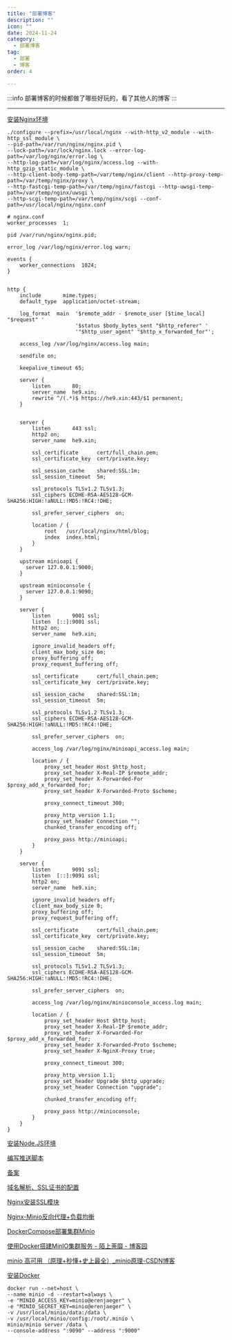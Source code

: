 ```yaml
---
title: "部署博客"
description: ""
icon: ""
date: 2024-11-24
category:
  - 部署博客
tag:
  - 部署
  - 博客
order: 4

---
```


:::info
部署博客的时候都做了哪些好玩的，看了其他人的博客
:::

---

[安装Nginx环境](https://blog.csdn.net/weixin_65644655/article/details/142861486)

```SHELL
./configure --prefix=/usr/local/nginx --with-http_v2_module --with-http_ssl_module \
--pid-path=/var/run/nginx/nginx.pid \
--lock-path=/var/lock/nginx.lock --error-log-path=/var/log/nginx/error.log \
--http-log-path=/var/log/nginx/access.log --with-http_gzip_static_module \
--http-client-body-temp-path=/var/temp/nginx/client --http-proxy-temp-path=/var/temp/nginx/proxy \
--http-fastcgi-temp-path=/var/temp/nginx/fastcgi --http-uwsgi-temp-path=/var/temp/nginx/uwsgi \
--http-scgi-temp-path=/var/temp/nginx/scgi --conf-path=/usr/local/nginx/nginx.conf

# nginx.conf
worker_processes  1;

pid /var/run/nginx/nginx.pid;

error_log /var/log/nginx/error.log warn;

events {
    worker_connections  1024;
}


http {
    include       mime.types;
    default_type  application/octet-stream;

    log_format  main  '$remote_addr - $remote_user [$time_local] "$request" '
                      '$status $body_bytes_sent "$http_referer" '
                      '"$http_user_agent" "$http_x_forwarded_for"';

    access_log /var/log/nginx/access.log main;

    sendfile on;

    keepalive_timeout 65;

    server {
        listen       80;
        server_name  he9.xin;
        rewrite ^/(.*)$ https://he9.xin:443/$1 permanent;
    }


    server {
        listen       443 ssl;
        http2 on;
        server_name  he9.xin;

        ssl_certificate      cert/full_chain.pem;
        ssl_certificate_key  cert/private.key;

        ssl_session_cache    shared:SSL:1m;
        ssl_session_timeout  5m;

        ssl_protocols TLSv1.2 TLSv1.3;
        ssl_ciphers ECDHE-RSA-AES128-GCM-SHA256:HIGH:!aNULL:!MD5:!RC4:!DHE;

        ssl_prefer_server_ciphers  on;

        location / {
            root   /usr/local/nginx/html/blog;
            index  index.html;
        }
    }

    upstream minioapi {
      server 127.0.0.1:9000;
    }

    upstream minioconsole {
      server 127.0.0.1:9090;
    }

    server {
        listen       9001 ssl;
        listen  [::]:9001 ssl;
        http2 on;
        server_name  he9.xin;

        ignore_invalid_headers off;
        client_max_body_size 6m;
        proxy_buffering off;
        proxy_request_buffering off;

        ssl_certificate      cert/full_chain.pem;
        ssl_certificate_key  cert/private.key;

        ssl_session_cache    shared:SSL:1m;
        ssl_session_timeout  5m;

        ssl_protocols TLSv1.2 TLSv1.3;
        ssl_ciphers ECDHE-RSA-AES128-GCM-SHA256:HIGH:!aNULL:!MD5:!RC4:!DHE;

        ssl_prefer_server_ciphers  on;

        access_log /var/log/nginx/minioapi_access.log main;

        location / {
            proxy_set_header Host $http_host;
            proxy_set_header X-Real-IP $remote_addr;
            proxy_set_header X-Forwarded-For $proxy_add_x_forwarded_for;
            proxy_set_header X-Forwarded-Proto $scheme;

            proxy_connect_timeout 300;

            proxy_http_version 1.1;
            proxy_set_header Connection "";
            chunked_transfer_encoding off;

            proxy_pass http://minioapi;
        }
    }

    server {
        listen       9091 ssl;
        listen  [::]:9091 ssl;
        http2 on;
        server_name  he9.xin;

        ignore_invalid_headers off;
        client_max_body_size 0;
        proxy_buffering off;
        proxy_request_buffering off;

        ssl_certificate      cert/full_chain.pem;
        ssl_certificate_key  cert/private.key;

        ssl_session_cache    shared:SSL:1m;
        ssl_session_timeout  5m;

        ssl_protocols TLSv1.2 TLSv1.3;
        ssl_ciphers ECDHE-RSA-AES128-GCM-SHA256:HIGH:!aNULL:!MD5:!RC4:!DHE;

        ssl_prefer_server_ciphers  on;

        access_log /var/log/nginx/minioconsole_access.log main;

        location / {
            proxy_set_header Host $http_host;
            proxy_set_header X-Real-IP $remote_addr;
            proxy_set_header X-Forwarded-For $proxy_add_x_forwarded_for;
            proxy_set_header X-Forwarded-Proto $scheme;
            proxy_set_header X-NginX-Proxy true;

            proxy_connect_timeout 300;

            proxy_http_version 1.1;
            proxy_set_header Upgrade $http_upgrade;
            proxy_set_header Connection "upgrade";

            chunked_transfer_encoding off;

            proxy_pass http://minioconsole;
        }
    }
}

```

[安装Node.JS环境](https://help.aliyun.com/zh/ecs/use-cases/deploy-a-node-js-environment-on-a-centos-7-instance?spm=a2c4g.11186623.help-menu-)

[编写推送脚本](https://blog.mo7.cc/)

[备案](https://zhuanlan.zhihu.com/p/371579941)

[域名解析、SSL证书的配置](https://www.bilibili.com/video/BV1E7411S75M/?spm_id_from=333.337.search-card.all.click&vd_source=834d9d69a86c55d6acbaf9e5dbe37bb2)

[Nginx安装SSL模块](https://www.cnblogs.com/ambition26/p/14077773.html)

[Nginx-Minio反向代理+负载均衡](https://github.com/minio/minio/blob/master/docs/orchestration/docker-compose/nginx.conf)

[DockerCompose部署集群Minio](https://github.com/minio/minio/blob/master/docs/orchestration/docker-compose/docker-compose.yaml)

[使用Docker搭建MinIO集群服务 - 陌上荼靡 - 博客园](https://www.cnblogs.com/mstmdev/p/17212289.html)

[minio 高可用 （原理+秒懂+史上最全）_minio原理-CSDN博客](https://blog.csdn.net/crazymakercircle/article/details/120855464)

[安装Docker](https://developer.aliyun.com/mirror/docker-ce?spm=a2c6h.13651102.0.0.57e31b11Pt8clX)

``` SHELL
docker run --net=host \
--name minio -d --restart=always \
-e "MINIO_ACCESS_KEY=minio@erenjaeger" \
-e "MINIO_SECRET_KEY=minio@erenjaeger" \
-v /usr/local/minio/data:/data \
-v /usr/local/minio/config:/root/.minio \
minio/minio server /data \
--console-address ":9090" --address ":9000"
```
